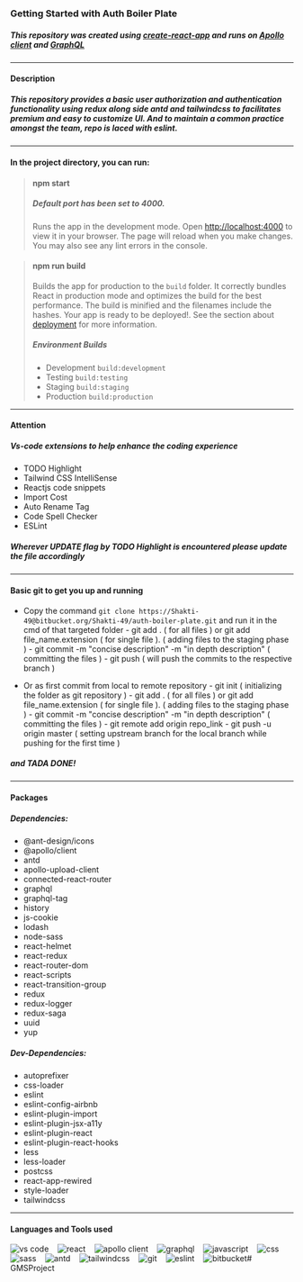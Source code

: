 ### Getting Started with Auth Boiler Plate
##### This repository was created using [create-react-app](https://github.com/facebook/create-react-app) and runs on [Apollo client](https://www.apollographql.com/docs/react/) and [GraphQL](https://graphql.org/)
---
#### Description
##### This repository provides a basic user authorization and authentication functionality using redux along side antd and tailwindcss to facilitates premium and easy to customize UI. And to maintain a common practice amongst the team, repo is laced with eslint.
---
#### In the project directory, you can run:
> #### npm start
> ##### Default port has been set to 4000.
> Runs the app in the development mode. Open [http://localhost:4000](http://localhost:4000) to view it in your browser. The page will reload when you make changes. You may also see any lint errors in the console.

<!-- -->
> #### npm run build
> Builds the app for production to the `build` folder. It correctly bundles React in production mode and optimizes the build for the best performance. The build is minified and the filenames include the hashes.
> Your app is ready to be deployed!. See the section about [deployment](https://facebook.github.io/create-react-app/docs/deployment) for more information.
> ##### Environment Builds
> - Development `build:development`
> - Testing `build:testing`
> - Staging `build:staging`
> - Production `build:production`
---
#### Attention
##### Vs-code extensions to help enhance the coding experience
- TODO Highlight
- Tailwind CSS IntelliSense
- Reactjs code snippets
- Import Cost
- Auto Rename Tag
- Code Spell Checker
- ESLint
##### Wherever UPDATE flag by TODO Highlight is encountered please update the file accordingly
---
#### Basic git to get you up and running
- Copy the command `git clone https://Shakti-49@bitbucket.org/Shakti-49/auth-boiler-plate.git` and run it in the cmd of that targeted folder
      - git add . ( for all files ) or git add file_name.extension ( for single file ). ( adding files to the staging phase )
      - git commit -m "concise description" -m "in depth description" ( committing the files )
      - git push ( will push the commits to the respective branch )

- Or as first commit from local to remote repository
      - git init ( initializing the folder as git repository )
      - git add . ( for all files ) or git add file_name.extension ( for single file ). ( adding files to the staging phase )
      - git commit -m "concise description" -m "in depth description" ( committing the files )
      - git remote add origin repo_link
      - git push -u origin master ( setting upstream branch for the local branch while pushing for the first time )
##### and TADA DONE!
---
#### Packages
##### Dependencies:
- @ant-design/icons
- @apollo/client
- antd
- apollo-upload-client
- connected-react-router
- graphql
- graphql-tag
- history
- js-cookie
- lodash
- node-sass
- react-helmet
- react-redux
- react-router-dom
- react-scripts
- react-transition-group
- redux
- redux-logger
- redux-saga
- uuid
- yup

##### Dev-Dependencies:
- autoprefixer
- css-loader
- eslint
- eslint-config-airbnb
- eslint-plugin-import
- eslint-plugin-jsx-a11y
- eslint-plugin-react
- eslint-plugin-react-hooks
- less
- less-loader
- postcss
- react-app-rewired
- style-loader
- tailwindcss
---
#### Languages and Tools used
![vs code](https://bitbucket.org/Shakti-49/auth-boiler-plate/downloads/vs-code.svg)&nbsp;&nbsp;&nbsp;
![react](https://bitbucket.org/Shakti-49/auth-boiler-plate/downloads/react.svg)&nbsp;&nbsp;&nbsp;
![apollo client](https://bitbucket.org/Shakti-49/auth-boiler-plate/downloads/apollo-client.svg)&nbsp;&nbsp;&nbsp;
![graphql](https://bitbucket.org/Shakti-49/auth-boiler-plate/downloads/graphql.svg)&nbsp;&nbsp;&nbsp;
![javascript](https://bitbucket.org/Shakti-49/auth-boiler-plate/downloads/javascript.svg)&nbsp;&nbsp;&nbsp;
![css](https://bitbucket.org/Shakti-49/auth-boiler-plate/downloads/css.svg)&nbsp;&nbsp;&nbsp;
![sass](https://bitbucket.org/Shakti-49/auth-boiler-plate/downloads/sass.svg)&nbsp;&nbsp;&nbsp;
![antd](https://bitbucket.org/Shakti-49/auth-boiler-plate/downloads/tailwindcss.svg)&nbsp;&nbsp;&nbsp;
![tailwindcss](https://bitbucket.org/Shakti-49/auth-boiler-plate/downloads/antd.svg)&nbsp;&nbsp;&nbsp;
![git](https://bitbucket.org/Shakti-49/auth-boiler-plate/downloads/git.svg)&nbsp;&nbsp;&nbsp;
![eslint](https://bitbucket.org/Shakti-49/auth-boiler-plate/downloads/eslint.svg)&nbsp;&nbsp;&nbsp;
![bitbucket](https://bitbucket.org/Shakti-49/auth-boiler-plate/downloads/bitbucket.svg)#   G M S P r o j e c t  
 
